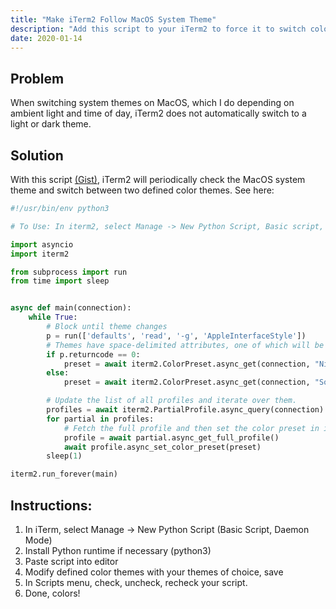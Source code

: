 ```yaml
---
title: "Make iTerm2 Follow MacOS System Theme"
description: "Add this script to your iTerm2 to force it to switch color theme when MacOS System theme changes."
date: 2020-01-14
---
```

## Problem
When switching system themes on MacOS, which I do depending on ambient light and time of day, iTerm2 does not automatically switch to a light or dark theme.

## Solution
With this script [(Gist)](https://gist.github.com/rupertdev/c88e63aa716466c396aabf7ce769448c), iTerm2 will periodically check the MacOS system theme and switch between two defined color themes. See here:
```python
#!/usr/bin/env python3

# To Use: In iterm2, select Manage -> New Python Script, Basic script, daemon mode. Install python runtime if necessary and then paste in script, replace my themes with your chosen light and dark themes, save. In Scripts, uncheck and recheck your new script.

import asyncio
import iterm2

from subprocess import run
from time import sleep


async def main(connection):
    while True:
        # Block until theme changes
        p = run(['defaults', 'read', '-g', 'AppleInterfaceStyle'])
        # Themes have space-delimited attributes, one of which will be light or dark.
        if p.returncode == 0:
            preset = await iterm2.ColorPreset.async_get(connection, "Night Owl")
        else:
            preset = await iterm2.ColorPreset.async_get(connection, "Solarized Light")

        # Update the list of all profiles and iterate over them.
        profiles = await iterm2.PartialProfile.async_query(connection)
        for partial in profiles:
            # Fetch the full profile and then set the color preset in it.
            profile = await partial.async_get_full_profile()
            await profile.async_set_color_preset(preset)
        sleep(1)

iterm2.run_forever(main)
```

## Instructions:
1. In iTerm, select Manage -> New Python Script (Basic Script, Daemon Mode)
2. Install Python runtime if necessary (python3)
3. Paste script into editor
4. Modify defined color themes with your themes of choice, save
5. In Scripts menu, check, uncheck, recheck your script.
6. Done, colors!